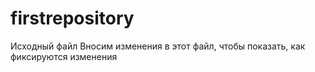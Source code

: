 # firstrepository
Исходный файл
Вносим изменения в этот файл, чтобы показать, как фиксируются изменения
